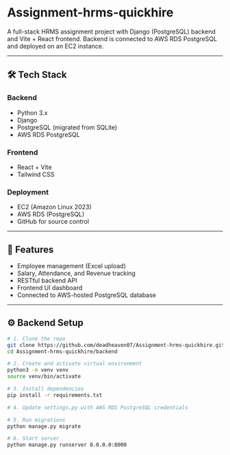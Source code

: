# Assignment-hrms-quickhire

A full-stack HRMS assignment project with Django (PostgreSQL) backend and Vite + React frontend. Backend is connected to AWS RDS PostgreSQL and deployed on an EC2 instance.

---

## 🛠️ Tech Stack

### Backend
- Python 3.x
- Django
- PostgreSQL (migrated from SQLite)
- AWS RDS PostgreSQL

### Frontend
- React + Vite
- Tailwind CSS

### Deployment
- EC2 (Amazon Linux 2023)
- AWS RDS (PostgreSQL)
- GitHub for source control

---

## 🚀 Features

- Employee management (Excel upload)
- Salary, Attendance, and Revenue tracking
- RESTful backend API
- Frontend UI dashboard
- Connected to AWS-hosted PostgreSQL database

---

## ⚙️ Backend Setup

```bash
# 1. Clone the repo
git clone https://github.com/deadheaven07/Assignment-hrms-quickhire.git
cd Assignment-hrms-quickhire/backend

# 2. Create and activate virtual environment
python3 -m venv venv
source venv/bin/activate

# 3. Install dependencies
pip install -r requirements.txt

# 4. Update settings.py with AWS RDS PostgreSQL credentials

# 5. Run migrations
python manage.py migrate

# 6. Start server
python manage.py runserver 0.0.0.0:8000
